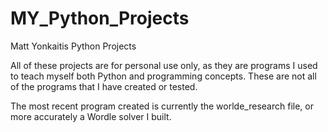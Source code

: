 # MY_Python_Projects
Matt Yonkaitis Python Projects


All of these projects are for personal use only, as they are programs I used to teach myself both Python and programming concepts.
These are not all of the programs that I have created or tested.

The most recent program created is currently the worlde_research file, or more accurately a Wordle solver I built.
